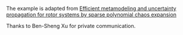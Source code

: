The example is adapted from [Efficient metamodeling and uncertainty propagation for rotor systems by sparse polynomial chaos expansion](https://doi.org/10.1016/j.probengmech.2024.103723)

Thanks to Ben-Sheng Xu for private communication. 

